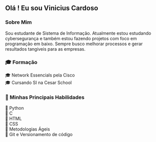 ## Olá ! Eu sou Vinicius Cardoso

### Sobre Mim

Sou estudante de Sistema de Informação. Atualmente estou estudando cybersegurança
e também estou fazendo projetos com foco em programação em baixo. Sempre busco melhorar processos
e gerar resultados tangiveis para as empresas. 

### :mortar_board: Formação 
:mortar_board: Network Essencials pela Cisco \
:mortar_board: Cursando SI na Cesar School

### :file_folder: Minhas Principais Habilidades 
:red_circle: Python \
:red_circle: C \
:red_circle: HTML \
:red_circle: CSS\
:red_circle: Metodologias Ágeis\
:red_circle: Git e Versionamento de código 


